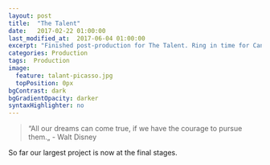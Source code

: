 ```yaml
---
layout: post
title:  "The Talent"
date:   2017-02-22 01:00:00
last_modified_at:  2017-06-04 01:00:00
excerpt: "Finished post-production for The Talent. Ring in time for Cannes sumbission."
categories: Production
tags:  Production
image:
  feature: talant-picasso.jpg
  topPosition: 0px
bgContrast: dark
bgGradientOpacity: darker
syntaxHighlighter: no
---
```


<blockquote class="largeQuote">&#8220;All our dreams can come true, if we have the courage to pursue them.&#8222; - Walt Disney</blockquote>

So far our largest project is now at the final stages. 

